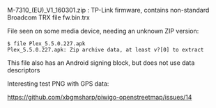M-7310_(EU)_V1_160301.zip : TP-Link firmware, contains non-standard Broadcom TRX file fw.bin.trx

File seen on some media device, needing an unknown ZIP version:

    $ file Plex_5.5.0.227.apk
    Plex_5.5.0.227.apk: Zip archive data, at least v?[0] to extract

This file also has an Android signing block, but does not use data descriptors

Interesting test PNG with GPS data:

https://github.com/xbgmsharp/piwigo-openstreetmap/issues/14
